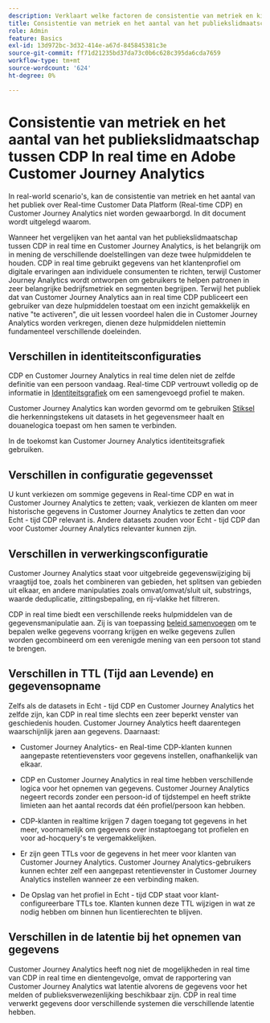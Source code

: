 ```yaml
---
description: Verklaart welke factoren de consistentie van metriek en kijkcijfers van het publiekslidmaatschap tussen Real-time Customer Data Platform (in real time CDP) en Customer Journey Analytics beïnvloeden.
title: Consistentie van metriek en het aantal van het publiekslidmaatschap tussen CDP In real time en Customer Journey Analytics
role: Admin
feature: Basics
exl-id: 13d972bc-3d32-414e-a67d-845845381c3e
source-git-commit: ff71d21235bd37da73c0b6c628c395da6cda7659
workflow-type: tm+mt
source-wordcount: '624'
ht-degree: 0%

---
```



# Consistentie van metriek en het aantal van het publiekslidmaatschap tussen CDP In real time en Adobe Customer Journey Analytics

In real-world scenario&#39;s, kan de consistentie van metriek en het aantal van het publiek over Real-time Customer Data Platform (Real-time CDP) en Customer Journey Analytics niet worden gewaarborgd. In dit document wordt uitgelegd waarom.

Wanneer het vergelijken van het aantal van het publiekslidmaatschap tussen CDP in real time en Customer Journey Analytics, is het belangrijk om in mening de verschillende doelstellingen van deze twee hulpmiddelen te houden. CDP in real time gebruikt gegevens van het klantenprofiel om digitale ervaringen aan individuele consumenten te richten, terwijl Customer Journey Analytics wordt ontworpen om gebruikers te helpen patronen in zeer belangrijke bedrijfsmetriek en segmenten begrijpen. Terwijl het publiek dat van Customer Journey Analytics aan in real time CDP publiceert een gebruiker van deze hulpmiddelen toestaat om een inzicht gemakkelijk en native &quot;te activeren&quot;, die uit lessen voordeel halen die in Customer Journey Analytics worden verkregen, dienen deze hulpmiddelen niettemin fundamenteel verschillende doeleinden.

## Verschillen in identiteitsconfiguraties

CDP en Customer Journey Analytics in real time delen niet de zelfde definitie van een persoon vandaag. Real-time CDP vertrouwt volledig op de informatie in [Identiteitsgrafiek](https://experienceleague.adobe.com/docs/platform-learn/tutorials/identities/understanding-identity-and-identity-graphs.html?lang=en) om een samengevoegd profiel te maken.

Customer Journey Analytics kan worden gevormd om te gebruiken [Stiksel](../stitching/overview.md) die herkenningstekens uit datasets in het gegevensmeer haalt en douanelogica toepast om hen samen te verbinden.

In de toekomst kan Customer Journey Analytics identiteitsgrafiek gebruiken.

## Verschillen in configuratie gegevensset

U kunt verkiezen om sommige gegevens in Real-time CDP en wat in Customer Journey Analytics te zetten; vaak, verkiezen de klanten om meer historische gegevens in Customer Journey Analytics te zetten dan voor Echt - tijd CDP relevant is. Andere datasets zouden voor Echt - tijd CDP dan voor Customer Journey Analytics relevanter kunnen zijn.

## Verschillen in verwerkingsconfiguratie

Customer Journey Analytics staat voor uitgebreide gegevenswijziging bij vraagtijd toe, zoals het combineren van gebieden, het splitsen van gebieden uit elkaar, en andere manipulaties zoals omvat/omvat/sluit uit, substrings, waarde deduplicatie, zittingsbepaling, en rij-vlakke het filtreren.

CDP in real time biedt een verschillende reeks hulpmiddelen van de gegevensmanipulatie aan. Zij is van toepassing [beleid samenvoegen](https://experienceleague.adobe.com/docs/experience-platform/profile/merge-policies/overview.html?lang=en) om te bepalen welke gegevens voorrang krijgen en welke gegevens zullen worden gecombineerd om een verenigde mening van een persoon tot stand te brengen.

## Verschillen in TTL (Tijd aan Levende) en gegevensopname

Zelfs als de datasets in Echt - tijd CDP en Customer Journey Analytics het zelfde zijn, kan CDP in real time slechts een zeer beperkt venster van geschiedenis houden. Customer Journey Analytics heeft daarentegen waarschijnlijk jaren aan gegevens. Daarnaast:

* Customer Journey Analytics- en Real-time CDP-klanten kunnen aangepaste retentievensters voor gegevens instellen, onafhankelijk van elkaar.

* CDP en Customer Journey Analytics in real time hebben verschillende logica voor het opnemen van gegevens. Customer Journey Analytics negeert records zonder een persoon-id of tijdstempel en heeft strikte limieten aan het aantal records dat één profiel/persoon kan hebben.

* CDP-klanten in realtime krijgen 7 dagen toegang tot gegevens in het meer, voornamelijk om gegevens over instaptoegang tot profielen en voor ad-hocquery&#39;s te vergemakkelijken.

* Er zijn geen TTLs voor de gegevens in het meer voor klanten van Customer Journey Analytics. Customer Journey Analytics-gebruikers kunnen echter zelf een aangepast retentievenster in Customer Journey Analytics instellen wanneer ze een verbinding maken.

* De Opslag van het profiel in Echt - tijd CDP staat voor klant-configureerbare TTLs toe. Klanten kunnen deze TTL wijzigen in wat ze nodig hebben om binnen hun licentierechten te blijven.

## Verschillen in de latentie bij het opnemen van gegevens

Customer Journey Analytics heeft nog niet de mogelijkheden in real time van CDP in real time en dientengevolge, omvat de rapportering van Customer Journey Analytics wat latentie alvorens de gegevens voor het melden of publieksverwezenlijking beschikbaar zijn. CDP in real time verwerkt gegevens door verschillende systemen die verschillende latentie hebben.
